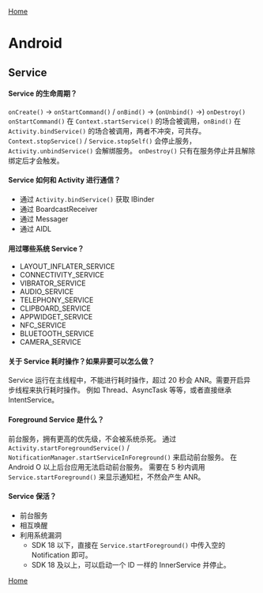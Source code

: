 [Home](../../README.md)

# Android

## Service

#### Service 的生命周期？

`onCreate()` → `onStartCommand()` / `onBind()` → (`onUnbind()` →) `onDestroy()`
`onStartCommand()` 在 `Context.startService()` 的场合被调用，`onBind()` 在 `Activity.bindService()` 的场合被调用，两者不冲突，可共存。
`Context.stopService()` / `Service.stopSelf()` 会停止服务，`Activity.unbindService()` 会解绑服务。
`onDestroy()` 只有在服务停止并且解除绑定后才会触发。

#### Service 如何和 Activity 进行通信？

- 通过 `Activity.bindService()` 获取 IBinder
- 通过 BoardcastReceiver
- 通过 Messager
- 通过 AIDL

#### 用过哪些系统 Service？
- LAYOUT_INFLATER_SERVICE
- CONNECTIVITY_SERVICE
- VIBRATOR_SERVICE
- AUDIO_SERVICE
- TELEPHONY_SERVICE
- CLIPBOARD_SERVICE
- APPWIDGET_SERVICE
- NFC_SERVICE
- BLUETOOTH_SERVICE
- CAMERA_SERVICE

#### 关于 Service 耗时操作？如果非要可以怎么做？

Service 运行在主线程中，不能进行耗时操作，超过 20 秒会 ANR。需要开启异步线程来执行耗时操作。
例如 Thread、AsyncTask 等等，或者直接继承 IntentService。

#### Foreground Service 是什么？

前台服务，拥有更高的优先级，不会被系统杀死。
通过 `Activity.startForegroundService()` / `NotificationManager.startServiceInForeground()` 来启动前台服务。
在 Android O 以上后台应用无法启动前台服务。
需要在 5 秒内调用 `Service.startForeground()` 来显示通知栏，不然会产生 ANR。

#### Service 保活？

- 前台服务
- 相互唤醒
- 利用系统漏洞
    - SDK 18 以下，直接在 `Service.startForeground()` 中传入空的 Notification 即可。
    - SDK 18 及以上，可以启动一个 ID 一样的 InnerService 并停止。

[Home](../../README.md)